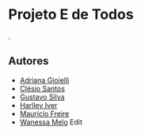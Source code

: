 # Projeto E de Todos


.


## Autores

- [Adriana Gioielli](https://github.com/adrianagioielli)
- [Clésio Santos](https://github.com/Cl-212)
- [Gustavo Silva](https://github.com/GuSiDias)
- [Harlley Iver](https://github.com/HarlleyIver)
- [Maurício Freire](https://github.com/mauriciotcg3)
- [Wanessa Melo](https://github.com/wanessakcm)
Edit
